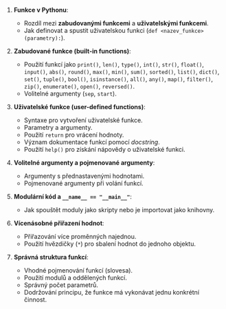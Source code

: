 1. **Funkce v Pythonu**:
   - Rozdíl mezi **zabudovanými funkcemi** a **uživatelskými funkcemi**.
   - Jak definovat a spustit uživatelskou funkci (`def <nazev_funkce>(parametry):`).

2. **Zabudované funkce (built-in functions)**:
   - Použití funkcí jako `print()`, `len()`, `type()`, `int()`, `str()`, `float()`, `input()`, `abs()`, `round()`, `max()`, `min()`, `sum()`, `sorted()`, `list()`, `dict()`, `set()`, `tuple()`, `bool()`, `isinstance()`, `all()`, `any()`, `map()`, `filter()`, `zip()`, `enumerate()`, `open()`, `reversed()`.
   - Volitelné argumenty (`sep`, `start`).

3. **Uživatelské funkce (user-defined functions)**:
   - Syntaxe pro vytvoření uživatelské funkce.
   - Parametry a argumenty.
   - Použití `return` pro vrácení hodnoty.
   - Význam dokumentace funkcí pomocí *docstring*.
   - Použití `help()` pro získání nápovědy o uživatelské funkci.

4. **Volitelné argumenty a pojmenované argumenty**:
   - Argumenty s přednastavenými hodnotami.
   - Pojmenované argumenty při volání funkcí.

5. **Modulární kód a `__name__ == "__main__"`**:
   - Jak spouštět moduly jako skripty nebo je importovat jako knihovny.

6. **Vícenásobné přiřazení hodnot**:
   - Přiřazování více proměnných najednou.
   - Použití hvězdičky (`*`) pro sbalení hodnot do jednoho objektu.

7. **Správná struktura funkcí**:
   - Vhodné pojmenování funkcí (slovesa).
   - Použití modulů a oddělených funkcí.
   - Správný počet parametrů.
   - Dodržování principu, že funkce má vykonávat jednu konkrétní činnost.
